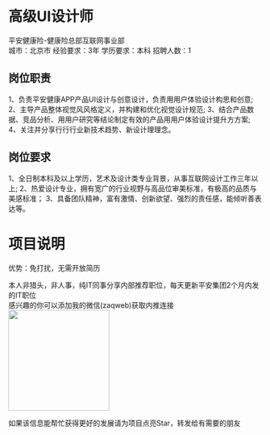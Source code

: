 # 高级UI设计师
平安健康险-健康险总部互联网事业部  
城市：北京市 经验要求：3年 学历要求：本科  招聘人数：1

## 岗位职责
1、负责平安健康APP产品UI设计与创意设计，负责⽤用户体验设计构思和创意; 
 2、主导产品整体视觉⻛风格定义，并构建和优化视觉设计规范; 
 3、结合产品数据、竞品分析、⽤用户研究等结论制定有效的产品⽤用户体验设计提升⽅方案; 
 4、关注并分享⾏行行业新技术趋势、新设计理理念。

## 岗位要求
1、全日制本科及以上学历，艺术及设计类专业背景，从事互联网设计工作三年以上; 
 2、热爱设计专业，拥有宽广的行业视野与高品位审美标准，有极高的品质与美感标准；
 3、具备团队精神，富有激情、创新欲望、强烈的责任感，能倾听善表达等。

# 项目说明

优势：免打扰，无需开放简历

本人非猎头，非人事，纯IT同事分享内部推荐职位，每天更新平安集团2个月内发的IT职位  
感兴趣的你可以添加我的微信(zaqweb)获取内推连接  
<img src="https://github.com/zaqweb/PA-IT-JOBS/blob/master/WechatICode.jpeg"  height="200" width="200">

如果该信息能帮忙获得更好的发展请为项目点亮Star，转发给有需要的朋友




